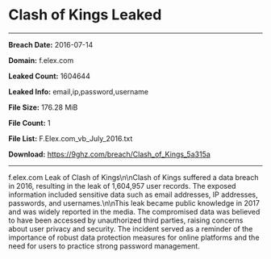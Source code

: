 # Clash of Kings Leaked

------------
**Breach Date:** 2016-07-14

**Domain:** f.elex.com

**Leaked Count:** 1604644

**Leaked Info:** email,ip,password,username

**File Size:** 176.28 MiB

**File Count:** 1

**File List:** F.Elex.com_vb_July_2016.txt

**Download:** https://9ghz.com/breach/Clash_of_Kings_5a315a

------------
f.elex.com Leak of Clash of Kings\n\nClash of Kings suffered a data breach in 2016, resulting in the leak of 1,604,957 user records. The exposed information included sensitive data such as email addresses, IP addresses, passwords, and usernames.\n\nThis leak became public knowledge in 2017 and was widely reported in the media. The compromised data was believed to have been accessed by unauthorized third parties, raising concerns about user privacy and security. The incident served as a reminder of the importance of robust data protection measures for online platforms and the need for users to practice strong password management.
